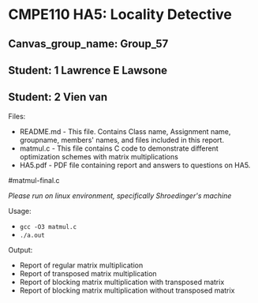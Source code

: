 # CMPE110 HA5: Locality Detective

## Canvas_group_name: Group_57

## Student: 1 Lawrence E Lawsone

## Student: 2 Vien van

Files:
- README.md - This file. Contains Class name, Assignment name, groupname, members' names, and files included in this report.
- matmul.c - This file contains C code to demonstrate different optimization schemes with matrix multiplications
- HA5.pdf - PDF file containing report and answers to questions on HA5.

#matmul-final.c

*Please run on linux environment, specifically Shroedinger's machine*

Usage:
- `gcc -O3 matmul.c`
- `./a.out`

Output:
- Report of regular matrix multiplication
- Report of transposed matrix multiplication
- Report of blocking matrix multiplication with transposed matrix
- Report of blocking matrix multiplication without transposed matrix
